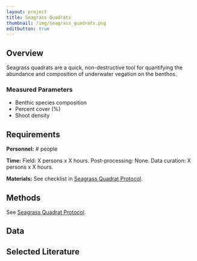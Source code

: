 ```yaml
---
layout: project
title: Seagrass Quadrats
thumbnail: /img/seagrass_quadrats.png
editbutton: true
---
```


## Overview
Seagrass quadrats are a quick, non-destructive tool for quantifying the abundance and composition of underwater vegation on the benthos.

### Measured Parameters
  - Benthic species composition
  - Percent cover (%)
  - Shoot density

## Requirements
**Personnel:** # people

**Time:** 
Field: X persons x X hours.
Post-processing: None.
Data curation: X persons x X hours.

**Materials:** See checklist in <a href="/assets/modules/seagrass/MarineGEO_Seagrass_Protocol_V20180821.pdf">Seagrass Quadrat Protocol</a>.

## Methods

See <a href="/assets/modules/seagrass/MarineGEO_Seagrass_Protocol_V20180821.pdf">Seagrass Quadrat Protocol</a>.

## Data

## Selected Literature
